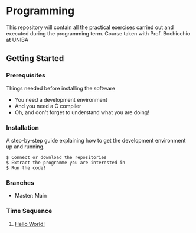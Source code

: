 # Programming

This repository will contain all the practical exercises carried out and executed during the programming term.
Course taken with Prof. Bochicchio at UNIBA

## Getting Started

### Prerequisites

Things needed before installing the software

* You need a development environment
* And you need a C compiler
* Oh, and don't forget to understand what you are doing!

### Installation

A step-by-step guide explaining how to get the development environment up and running.

```
$ Connect or download the repositories
$ Extract the programme you are interested in
$ Run the code!
```

### Branches

* Master: Main

### Time Sequence

1. [Hello World!](HelloWorld.c)
